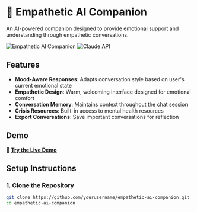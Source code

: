 # 💙 Empathetic AI Companion

An AI-powered companion designed to provide emotional support and understanding through empathetic conversations.

![Empathetic AI Companion](https://img.shields.io/badge/Streamlit-FF4B4B?style=for-the-badge&logo=streamlit&logoColor=white)
![Claude API](https://img.shields.io/badge/Claude-000000?style=for-the-badge&logo=anthropic&logoColor=white)

## Features

- **Mood-Aware Responses**: Adapts conversation style based on user's current emotional state
- **Empathetic Design**: Warm, welcoming interface designed for emotional comfort
- **Conversation Memory**: Maintains context throughout the chat session
- **Crisis Resources**: Built-in access to mental health resources
- **Export Conversations**: Save important conversations for reflection

## Demo

🔗 **[Try the Live Demo](your-streamlit-app-url-here)**

## Setup Instructions

### 1. Clone the Repository
```bash
git clone https://github.com/yourusername/empathetic-ai-companion.git
cd empathetic-ai-companion
